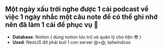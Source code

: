 ## Một ngày xấu trời nghe được 1 cái podcast về việc 1 ngày nhắc một câu note để có thể ghi nhớ nên đã làm 1 cái để phục vụ 🦼

- **Database**: Notion ( dùng notion lưu trữ và quản lý cho tiện 😎 )
- **Used**: NextJS đỡ phải buil 1 con server @>@, tailwindcss
